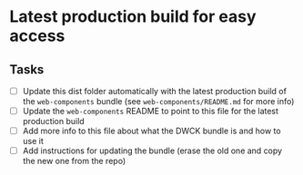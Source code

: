 # Latest production build for easy access

## Tasks

- [ ] Update this dist folder automatically with the latest production build of the `web-components` bundle (see `web-components/README.md` for more info)
- [ ] Update the `web-components` README to point to this file for the latest production build
- [ ] Add more info to this file about what the DWCK bundle is and how to use it
- [ ] Add instructions for updating the bundle (erase the old one and copy the new one from the repo)
